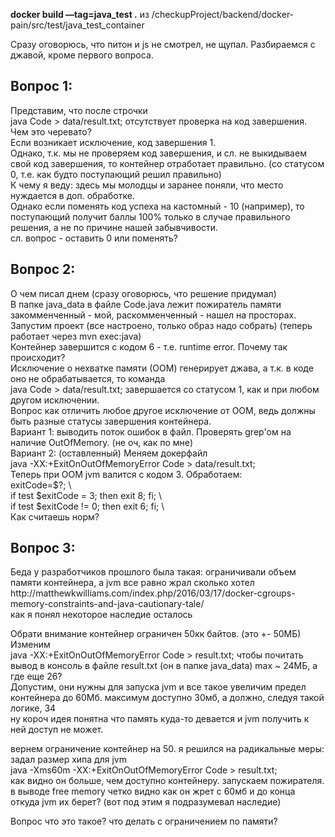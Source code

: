 <b>docker build —tag=java_test .</b>
из /checkupProject/backend/docker-pain/src/test/java_test_container

Сразу оговорюсь, что питон и js не смотрел, не щупал. Разбираемся с джавой, кроме первого вопроса.

<h2>Вопрос 1:</h2>
Представим, что после строчки </br>
java Code > data/result.txt; отсутствует проверка на код завершения. </br>
Чем это черевато? </br>
Если возникает исключение, код завершения 1. </br>
Однако, т.к. мы не проверяем код завершения, и сл. не выкидываем свой код завершения,
то контейнер отработает правильно. (со статусом 0, т.е. как будто поступающий решил правильно) </br>
К чему я веду: здесь мы молодцы и заранее поняли, что место нуждается в доп. обработке. </br>
Однако если поменять код успеха на кастомный - 10 (например), то
поступающий получит баллы 100% только в случае правильного решения, а не по причине нашей забывчивости. </br>
сл. вопрос - оставить 0 или поменять? </br>

<h2>Вопрос 2:</h2>
О чем писал днем (сразу оговорюсь, что решение придумал) </br>
В папке java_data в файле Code.java лежит пожиратель памяти
закомменченный - мой, раскомменченный - нашел на просторах.</br>
Запустим проект (все настроено, только образ надо собрать)
(теперь работает через mvn exec:java) </br>
Контейнер завершится с кодом 6 - т.е. runtime error.
Почему так происходит?</br>
Исключение о нехватке памяти (ООМ) генерирует джава,
а т.к. в коде оно не обрабатывается, то команда </br>
java Code > data/result.txt; завершается со статусом 1,
как и при любом другом исключении. </br>
Вопрос как отличить любое другое исключение от ООМ,
ведь должны быть разные статусы завершения контейнера. </br>
Вариант 1: выводить поток ошибок в файл. Проверять grep'ом на
наличие OutOfMemory. (не оч, как по мне) </br>
Вариант 2: (оставленный)
Меняем докерфайл </br>
java -XX:+ExitOnOutOfMemoryError Code > data/result.txt; </br>
Теперь при ООМ jvm валится с кодом 3. Обработаем: </br>
exitCode=$?; \ </br>
if test $exitCode = 3; then exit 8; fi; \ </br>
if test $exitCode != 0; then exit 6; fi; \ </br>
Как считаешь норм?

<h2>Вопрос 3:</h2>
Беда у разработчиков прошлого была такая: ограничивали объем памяти контейнера,
а jvm все равно жрал сколько хотел</br>
http://matthewkwilliams.com/index.php/2016/03/17/docker-cgroups-memory-constraints-and-java-cautionary-tale/ </br>
как я понял некоторое наследие осталось </br>

Обрати внимание контейнер ограничен 50кк байтов. (это +- 50МБ) </br>
Изменим </br>
java -XX:+ExitOnOutOfMemoryError Code > result.txt;
чтобы почитать вывод в консоль в файле result.txt (он в папке java_data) 
max ~ 24МБ, а где еще 26? </br>
Допустим, они нужны для запуска jvm и все такое
увеличим предел контейнера до 60Мб.
максимум доступно 30мб, а должно, следуя такой логике, 34 </br>
ну короч идея понятна
что память куда-то девается и jvm получить к ней доступ не может. </br>

вернем ограничение контейнер на 50.
я решился на радикальные меры: задал размер хипа для jvm </br>
java -Xms60m -XX:+ExitOnOutOfMemoryError Code > result.txt; </br>
как видно он больше, чем доступно контейнеру. 
запускаем пожирателя. 
в выводе free memory четко видно как он жрет с 60мб и до конца </br>
откуда jvm их берет? (вот под этим я подразумевал наследие)</br>

Вопрос что это такое? что делать с ограничением по памяти?





